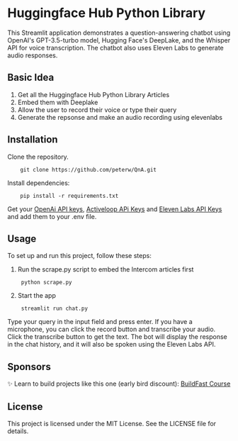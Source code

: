 # Huggingface Hub Python Library
This Streamlit application demonstrates a question-answering chatbot using OpenAI's GPT-3.5-turbo model, Hugging Face's DeepLake, and the Whisper API for voice transcription. The chatbot also uses Eleven Labs to generate audio responses.

## Basic Idea
1. Get all the Huggingface Hub Python Library Articles 
2. Embed them with Deeplake 
3. Allow the user to record their voice or type their query
4. Generate the repsonse and make an audio recording using elevenlabs


## Installation
Clone the repository.

        git clone https://github.com/peterw/QnA.git

Install dependencies:

        pip install -r requirements.txt


Get your  [OpenAi API keys](https://platform.openai.com/account/api-keys), [Activeloop APi Keys](https://app.activeloop.ai/profile/kenyanroot/apitoken) and [Eleven Labs API Keys](https://beta.elevenlabs.io/speech-synthesis) and add them to your .env file.

## Usage
To set up and run this project, follow these steps:

1. Run the scrape.py script to embed the Intercom articles first

        python scrape.py

2. Start the app 

        streamlit run chat.py

Type your query in the input field and press enter.
If you have a microphone, you can click the record button and transcribe your audio. Click the transcribe button to get the text.
The bot will display the response in the chat history, and it will also be spoken using the Eleven Labs API.

## Sponsors
✨ Learn to build projects like this one (early bird discount): [BuildFast Course ](https://www.buildfastcourse.com/)

## License
This project is licensed under the MIT License. See the LICENSE file for details.

